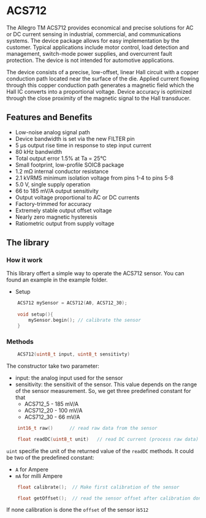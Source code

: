 # ACS712

The Allegro TM ACS712 provides economical and precise solutions for AC or DC 
current sensing in industrial, commercial, and communications systems. The 
device package allows for easy implementation by the customer. Typical applications
include motor control, load detection and management, switch-mode power supplies, 
and overcurrent fault protection. The device is not intended for automotive 
applications.

The device consists of a precise, low-offset, linear Hall circuit with a copper 
conduction path located near the surface of the die. Applied current flowing 
through this copper conduction path generates a magnetic field which the Hall 
IC converts into a proportional voltage. Device accuracy is optimized through 
the close proximity of the magnetic signal to the Hall transducer.

## Features and Benefits

- Low-noise analog signal path
- Device bandwidth is set via the new FILTER pin
- 5 μs output rise time in response to step input current
- 80 kHz bandwidth
- Total output error 1.5% at Ta = 25°C
- Small footprint, low-profile SOIC8 package
- 1.2 mΩ internal conductor resistance
- 2.1 kVRMS minimum isolation voltage from pins 1-4 to pins 5-8
- 5.0 V, single supply operation
- 66 to 185 mV/A output sensitivity
- Output voltage proportional to AC or DC currents
- Factory-trimmed for accuracy
- Extremely stable output offset voltage
- Nearly zero magnetic hysteresis
- Ratiometric output from supply voltage

## The library

### How it work

This library offert a simple way to operate the ACS712 sensor. You can found an 
example in the example folder.

- Setup

```c++
    ACS712 mySensor = ACS712(A0, ACS712_30);
    
    void setup(){
        mySensor.begin(); // calibrate the sensor
    }
```

### Methods

```c++
    ACS712(uint8_t input, uint8_t sensitivty)
```

The constructor take two parameter:

- input: the analog input  used for the sensor
- sensitivity: the sensitivit of the sensor. This value depends on the range of 
the sensor measurement. So, we get three predefined constant for that
    - ACS712_5 - 185 mV/A
    - ACS712_20 - 100 mV/A
    - ACS712_30 - 66 mV/A

```c++
    int16_t raw()      // read raw data from the sensor
```

```c++
    float readDC(uint8_t unit)   // read DC current (process raw data)
```

`uint` specifie the unit of the returned value of the `readDC` methods. It could 
be two of the predefined constant:

- `A` for Ampere
- `mA` for milli Ampere

```c++
    float calibrate();  // Make first calibration of the sensor
```

```c++
    float getOffset();  // read the sensor offset after calibration done
```
 If none calibration is done the `offset` of the sensor is`512`



